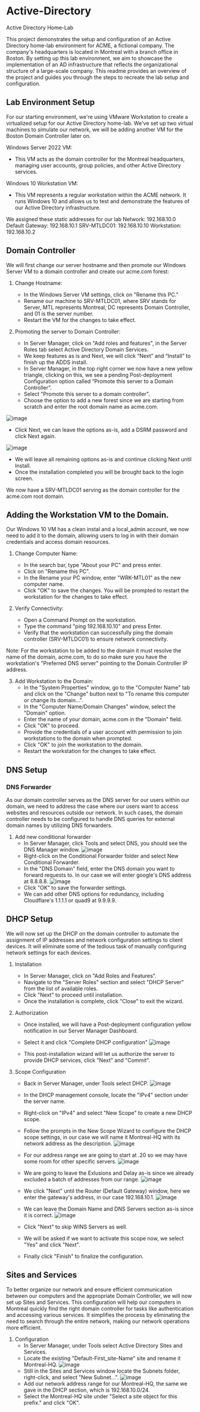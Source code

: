 # Active-Directory
Active Directory Home-Lab

This project demonstrates the setup and configuration of an Active Directory home-lab environment for ACME, a fictional company. The company's headquarters is located in Montreal with a branch office in Boston. By setting up this lab environment, we aim to showcase the implementation of an AD infrastructure that reflects the organizational structure of a large-scale company. This readme provides an overview of the project and guides you through the steps to recreate the lab setup and configuration.

## Lab Environment Setup
For our starting environment, we're using VMware Workstation to create a virtualized setup for our Active Directory home-lab. We've set up two virtual machines to simulate our network, we will be adding another VM for the Boston Domain Controller later on.


Windows Server 2022 VM:
- This VM acts as the domain controller for the Montreal headquarters, managing user accounts, group policies, and other Active Directory services.

Windows 10 Workstation VM:
- This VM represents a regular workstation within the ACME network. It runs Windows 10 and allows us to test and demonstrate the features of our Active Directory infrastructure.

We assigned these static addresses for our lab
Network: 192.168.10.0
Default Gateway: 192.168.10.1
SRV-MTLDC01: 192.168.10.10
Workstation: 192.168.10.2

## Domain Controller

We will first change our server hostname and then promote our Windows Server VM to a domain controller and create our acme.com forest:

1. Change Hostname:
      - In the Windows Server VM settings, click on "Rename this PC."
      - Rename our machine to SRV-MTLDC01, where SRV stands for Server, MTL represents Montreal, DC represents Domain Controller, and 01 is the server number.
      - Restart the VM for the changes to take effect.

2. Promoting the server to Domain Controller:
    
   - In Server Manager, click on "Add roles and features", in the Server Roles tab select Active Directory Domain Services.
   - We keep features as is and Next, we will click “Next” and “Install” to finish up the ADDS install. 
   - In Server Manager, in the top right corner we now have a new yellow triangle, clicking on this, we see a pending Post-deployment Configuration option called “Promote this server to a Domain Controller”.
   - Select "Promote this server to a domain controller".
   - Choose the option to add a new forest since we are starting from scratch and enter the root domain name as acme.com.

![image](https://github.com/gf500/Active-Directory/assets/121585575/015735d6-0afa-4020-8acb-db2543e39579)

   - Click Next, we can leave the options as-is, add a DSRM password and click Next again.

![image](https://github.com/gf500/Active-Directory/assets/121585575/9180c4a6-bb25-4008-94a2-e9b82b090f5c)

   - We will leave all remaining options as-is and continue clicking Next until Install.
   - Once the installation completed you will be brought back to the login screen.

We now have a SRV-MTLDC01 serving as the domain controller for the acme.com root domain.

## Adding the Workstation VM to the Domain.

Our Windows 10 VM has a clean instal and a local_admin account, we now need to add it to the domain, allowing users to log in with their domain credentials and access domain resources.

1. Change Computer Name:

   - In the search bar, type "About your PC" and press enter.
   - Click on "Rename this PC".
   - In the Rename your PC window, enter "WRK-MTL01" as the new computer name.
   - Click "OK" to save the changes. You will be prompted to restart the workstation for the changes to take effect.
  
2. Verify Connectivity:
   - Open a Command Prompt on the workstation.
   - Type the command "ping 192.168.10.10" and press Enter.
   - Verify that the workstation can successfully ping the domain controller (SRV-MTLDC01) to ensure network connectivity.

Note: For the workstation to be added to the domain it must resolve the name of the domain, acme.com, to do so make sure you have the workstation's "Preferred DNS server" pointing to the Domain Controller IP address.

3. Add Workstation to the Domain:
   - In the "System Properties" window, go to the "Computer Name" tab and click on the "Change" button next to "To rename this computer or change its domain...".
   - In the "Computer Name/Domain Changes" window, select the "Domain" option.
   - Enter the name of your domain, acme.com in the "Domain" field.
   - Click "OK" to proceed.
   - Provide the credentials of a user account with permission to join workstations to the domain when prompted.
   - Click "OK" to join the workstation to the domain.
   - Restart the workstation for the changes to take effect.


## DNS Setup

### DNS Forwarder

As our domain controller serves as the DNS server for our users within our domain, we need to address the case where our users want to access websites and resources outside our network. In such cases, the domain controller needs to be configured to handle DNS queries for external domain names by utilizing DNS forwarders.

1. Add new conditional forwarder
   - In Server Manager, click Tools and select DNS, you should see the DNS Manager window.
     ![image](https://github.com/gf500/Active-Directory/assets/121585575/4961e4d5-84b6-44ea-9637-2be06d0e9eb5)
   - Right-click on the Conditional Forwarder folder and select New Conditional Forwarder.
   - In the "DNS Domain" field, enter the DNS domain you want to forward requests to. In our case we will enter google's DNS address at 8.8.8.8.
     ![image](https://github.com/gf500/Active-Directory/assets/121585575/5218bcf6-782a-4283-a75c-f6fd345d6058)
   - Click "OK" to save the forwarder settings.
   - We can add other DNS options for redundancy, including Cloudflare's 1.1.1.1 or quad9 at 9.9.9.9.
  
## DHCP Setup

We will now set up the DHCP on the domain controller to automate the assignment of IP addresses and network configuration settings to client devices. It will eliminate some of the tedious task of manually configuring network settings for each devices.

1. Installation
   - In Server Manager, click on "Add Roles and Features".
   - Navigate to the "Server Roles" section and select "DHCP Server" from the list of available roles.
   - Click "Next" to proceed until installation.
   - Once the installation is complete, click "Close" to exit the wizard.
  
2. Authorization
   - Once installed, we will have a Post-deployment configuration yellow notification in our Server Manager Dashboard.
   - Select it and click "Complete DHCP configuration"
     ![image](https://github.com/gf500/Active-Directory/assets/121585575/e7c292f0-a2c5-4e16-b850-c607a9c6a6fc)

   - This post-installation wizard will let us authorize the server to provide DHCP services, click "Next" and "Commit".

3. Scope Configuration
   - Back in Server Manager, under Tools select DHCP.
  ![image](https://github.com/gf500/Active-Directory/assets/121585575/8ccc0e73-f7cf-4696-86ad-75e166e984f4)

   - In the DHCP management console, locate the "IPv4" section under the server name.
   - Right-click on "IPv4" and select "New Scope" to create a new DHCP scope.
   - Follow the prompts in the New Scope Wizard to configure the DHCP scope settings, in our case we will name it Montreal-HQ with its network address as the description.
  ![image](https://github.com/gf500/Active-Directory/assets/121585575/852fa8c0-4fcd-4cfc-b2a4-5899856866ea)

   - For our address range we are going to start at .20 so we may have some room for other specific servers.
  ![image](https://github.com/gf500/Active-Directory/assets/121585575/d079901c-6343-49fe-8a21-ddd4629cfd0a)

   - We are going to leave the Exlusions and Delay as-is since we already excluded a batch of addresses from our range.
  ![image](https://github.com/gf500/Active-Directory/assets/121585575/7f5c6c79-e4e2-47b1-aaf3-ffa928855951)

   - We click "Next" until the Router (Default Gateway) window, here we enter the gateway's address, in our case 192.168.10.1.
  ![image](https://github.com/gf500/Active-Directory/assets/121585575/74f761f7-fc31-41cd-a961-8d7df0bd1bcf)

   - We can leave the Domain Name and DNS Servers section as-is since it is correct.
  ![image](https://github.com/gf500/Active-Directory/assets/121585575/dcf737ca-6d87-41a2-aedc-51d4148fee4f)

   - Click "Next" to skip WINS Servers as well.
   - We will be asked if we want to activate this scope now, we select "Yes" and click "Next".
   - Finally click "Finish" to finalize the configuration.

## Sites and Services

To better organize our network and ensure efficient communication between our computers and the appropriate Domain Controller, we will now set up Sites and Services. This configuration will help our computers in Montreal quickly find the right domain controller for tasks like authentication and accessing various services. It simplifies the process by eliminating the need to search through the entire network, making our network operations more efficient.

1. Configuration
   - In Server Manager, under Tools select Active Directory Sites and Services.
   - Locate the existing "Default-First_site-Name" site and rename it Montreal-HQ.
     ![image](https://github.com/gf500/Active-Directory/assets/121585575/2964a667-4216-43c7-b2ef-20539fd5211c)
   - Still in the Sites and Services window locate the Subnets folder, right-click, and select "New Subnet...".
     ![image](https://github.com/gf500/Active-Directory/assets/121585575/067c2a86-c72f-465b-bd2d-87318ce80ed0)
   - Add our network address range for our Montreal-HQ, the same we gave in the DHCP section, which is 192.168.10.0/24.
   - Select the Montreal-HQ site under "Select a site object for this prefix." and click "OK".








